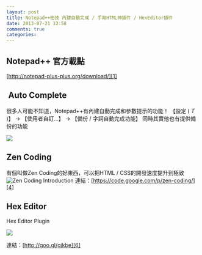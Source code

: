 ```yaml
---
layout: post
title: Notepad++密技 內建自動完成 / 手寫HTML神插件 / HexEditor插件
date: 2013-07-21 12:58
comments: true
categories:
---
```



## Notepad++ 官方載點

[http://notepad-plus-plus.org/download/][1]

##  Auto Complete

很多人可能不知道，Notepad++有內建自動完成和參數提示的功能！
【設定 ( _T_ )】 -> 【使用者自訂...】 -> 【備份 / 字詞自動完成功能】
同時其實他也有提供備份的功能


[![][2]][2]




## Zen Coding

有個叫做Zen Coding的好東西，可以把HTML / CSS的開發速度提升到極致
![Zen Coding Introduction][3]
連結：[https://code.google.com/p/zen-coding/][4]


## Hex Editor

Hex Editor Plugin


[![][5]][5]



連結：[http://goo.gl/gjkbe][6]

[1]: http://notepad-plus-plus.org/download/
[2]: http://1.bp.blogspot.com/-qXXYOVOfINg/UevYWi4XTtI/AAAAAAAABdk/AYEgxSRKLXM/s1600/npp.png
[3]: http://i.imgur.com/6yYRrbp.gif
[4]: https://code.google.com/p/zen-coding/
[5]: http://4.bp.blogspot.com/-rmR4Pp82O-k/UevaQnh6_bI/AAAAAAAABd0/lwbuM3o_0sA/s1600/npp_hex_editor.png
[6]: http://goo.gl/gjkbe
